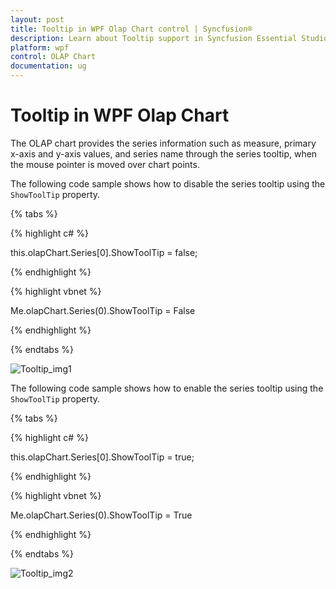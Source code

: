 ```yaml
---
layout: post
title: Tooltip in WPF Olap Chart control | Syncfusion®
description: Learn about Tooltip support in Syncfusion Essential Studio® WPF Olap Chart control, its elements and more details.
platform: wpf
control: OLAP Chart
documentation: ug
---
```


# Tooltip in WPF Olap Chart

The OLAP chart provides the series information such as measure, primary x-axis and y-axis values, and series name through the series tooltip, when the mouse pointer is moved over chart points.

The following code sample shows how to disable the series tooltip using the `ShowToolTip` property.

{% tabs %}

{% highlight c# %}
 
this.olapChart.Series[0].ShowToolTip = false;

{% endhighlight %}

{% highlight vbnet %}
  
Me.olapChart.Series(0).ShowToolTip = False

{% endhighlight %}

{% endtabs %}
  
![Tooltip_img1](Tooltip_images/Tooltip_img1.png)
  
The following code sample shows how to enable the series tooltip using the `ShowToolTip` property.

{% tabs %}

{% highlight c# %}
 
this.olapChart.Series[0].ShowToolTip = true;

{% endhighlight %}

{% highlight vbnet %}
  
Me.olapChart.Series(0).ShowToolTip = True

{% endhighlight %}

{% endtabs %}
  
![Tooltip_img2](Tooltip_images/Tooltip_img2.png)
